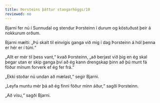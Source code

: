 ```yaml
---
title: Þorsteins þáttur stangarhöggs/10
reviewed: no
---
```


<Book>

Bjarni fer nú í Sunnudal og stendur Þorsteinn í durum og köstuðust þeir á nokkurum orðum.

Bjarni mælti: „Þú skalt til einvígis ganga við mig í dag Þorsteinn á hól þenna er hér er í túni.“

„Allt er mér til þess vant,“ kvað Þorsteinn, „að berjast við þig en ég skal þegar utan er skip ganga því að ég kann drengskap þinn að þú munt fá föður mínum forverk ef ég fer frá.“

„Ekki stoðar nú undan að mælast,“ segir Bjarni.

„Leyfa muntu mér þá að ég finni föður minn áður,“ sagði Þorsteinn.

„Að vísu,“ sagði Bjarni.

</Book>

